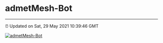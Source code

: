 # admetMesh-Bot
---
⏰ Updated on Sat, 29 May 2021 10:39:46 GMT

[![admetMesh-Bot](https://github.com/kotori-y/admetMesh-bot/actions/workflows/main.yml/badge.svg)](https://github.com/kotori-y/admetMesh-bot/actions/workflows/main.yml)
